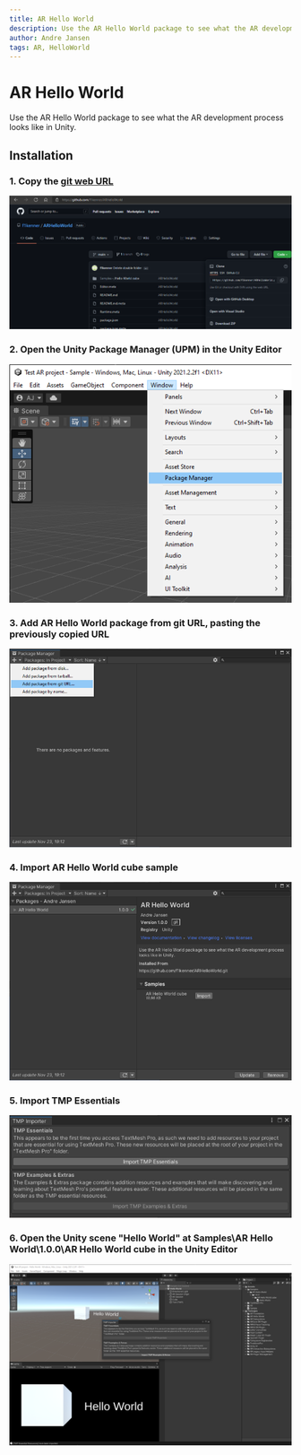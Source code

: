 ```yaml
---
title: AR Hello World
description: Use the AR Hello World package to see what the AR development process looks like in Unity.
author: Andre Jansen
tags: AR, HelloWorld
---
```


AR Hello World
=========

Use the AR Hello World package to see what the AR development process looks like in Unity.

## Installation

### 1. Copy the [git web URL](https://github.com/f1kenner/ARHelloWorld)

![AR Hello World copy URL](/Screenshots/Installation/AR_HelloWorldcube_gitPackageURL.png)

### 2. Open the Unity Package Manager (UPM) in the Unity Editor

![AR Hello World open package manager](/Screenshots/Installation/AR_HelloWorldcube_PackageManger.png)

### 3. Add AR Hello World package from git URL, pasting the previously copied URL

![AR Hello World add git package](/Screenshots/Installation/AR_HelloWorldcube_PackageMangerGitURL.png)

### 4. Import AR Hello World cube sample

![AR Hello World package manager sample](/Screenshots/Installation/AR_HelloWorldcube_PackageMangerSampleImport.png)

### 5. Import TMP Essentials

![AR Hello World import TMP essentials](/Screenshots/Installation/AR_HelloWorldcube_Scene_TMPEssentialsImport.png)

### 6. Open the Unity scene "Hello World" at Samples\AR Hello World\1.0.0\AR Hello World cube in the Unity Editor

![AR Hello World open scene](/Screenshots/Installation/AR_HelloWorldcube_Scene.png)
